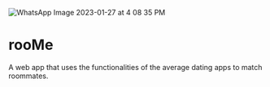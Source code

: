 ![WhatsApp Image 2023-01-27 at 4 08 35 PM](https://user-images.githubusercontent.com/81477632/217411482-9e5c9a3f-9e9c-482c-9abd-51ffeae6d6f6.jpeg)

# rooMe

A web app that uses the functionalities of the average dating apps to match roommates. 
